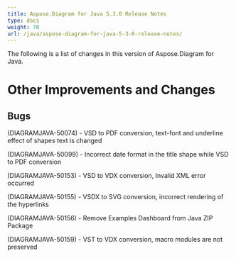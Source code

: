 ```yaml
---
title: Aspose.Diagram for Java 5.3.0 Release Notes
type: docs
weight: 70
url: /java/aspose-diagram-for-java-5-3-0-release-notes/
---
```


The following is a list of changes in this version of Aspose.Diagram for Java.
# **Other Improvements and Changes**
## **Bugs**
(DIAGRAMJAVA-50074) - VSD to PDF conversion, text-font and underline effect of shapes text is changed

(DIAGRAMJAVA-50099) - Incorrect date format in the title shape while VSD to PDF conversion

(DIAGRAMJAVA-50153) - VSD to VDX conversion, Invalid XML error occurred

(DIAGRAMJAVA-50155) - VSDX to SVG conversion, incorrect rendering of the hyperlinks

(DIAGRAMJAVA-50156) - Remove Examples Dashboard from Java ZIP Package

(DIAGRAMJAVA-50159) - VST to VDX conversion, macro modules are not preserved
